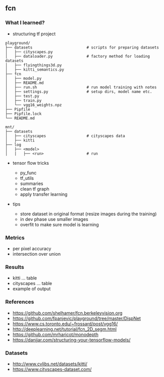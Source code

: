## fcn

### What I learned?

* structuring tf project
```
playground/
├── datasets                        # scripts for preparing datasets
│   ├── cityscapes.py
│   ├── dataloader.py               # factory method for loading datasets
│   ├── flyingthings3d.py
│   ├── kitti_semantics.py
├── fcn
│   ├── model.py
│   ├── README.md
│   ├── run.sh                      # run model training with notes
│   ├── settings.py                 # setup dirs, model name etc.
│   ├── test.py
│   ├── train.py
│   └── vgg16_weights.npz
├── Pipfile
├── Pipfile.lock
└── README.md

mnt/
├── datasets                        
│   ├── cityscapes                  # cityscapes data
│   ├── kitti
├── log
│   ├── <model>
│   |   ├── <run>                   # run 
```
 
* tensor flow tricks
    * py_func
    * tf_utils
    * summaries
    * clean tf graph
    * apply transfer learning

* tips
    * store dataset in original format (resize images during the training)
    * in dev phase use smaller images
    * overfit to make sure model is learning
        
### Metrics
* per pixel accuracy
* intersection over union

### Results
* kitti ... table
* cityscapes ... table
* example of output


### References
* https://github.com/shelhamer/fcn.berkeleyvision.org
* https://github.com/fpanjevic/playground/tree/master/DispNet
* https://www.cs.toronto.edu/~frossard/post/vgg16/
* http://deeplearning.net/tutorial/fcn_2D_segm.html
* https://github.com/mrharicot/monodepth
* https://danijar.com/structuring-your-tensorflow-models/

### Datasets
* http://www.cvlibs.net/datasets/kitti/
* https://www.cityscapes-dataset.com/
